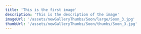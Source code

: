 ```yaml
---
title: 'This is the first image'
description: 'This is the description of the image'
imageUrl: '/assets/newGalleryThumbs/Soon/large/Soon_3.jpg'
thumbUrl: '/assets/newGalleryThumbs/Soon/thumbs/Soon_3.jpg'
---
```


